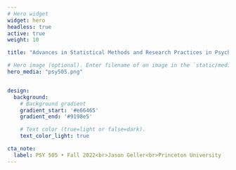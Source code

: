 ```yaml
---
# Hero widget
widget: hero
headless: true
active: true
weight: 10

title: "Advances in Statistical Methods and Research Practices in Psychology"

# Hero image (optional). Enter filename of an image in the `static/media/` folder. actually "static/img/"
hero_media: "psy505.png"


design:
  background:
    # Background gradient
    gradient_start: '#e66465'
    gradient_end: '#9198e5'

    # Text color (true=light or false=dark).
    text_color_light: true

cta_note:
  label: PSY 505 • Fall 2022<br>Jason Geller<br>Princeton University
---
```


